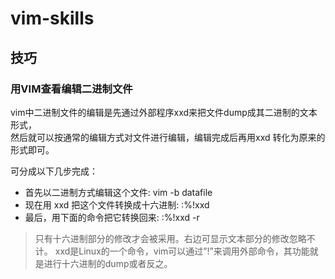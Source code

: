 vim-skills
==========


## 技巧

### 用VIM查看编辑二进制文件

vim中二进制文件的编辑是先通过外部程序xxd来把文件dump成其二进制的文本形式，  
然后就可以按通常的编辑方式对文件进行编辑，编辑完成后再用xxd 转化为原来的形式即可。

可分成以下几步完成：

  * 首先以二进制方式编辑这个文件: vim -b datafile  
  * 现在用 xxd 把这个文件转换成十六进制: :%!xxd  
  * 最后，用下面的命令把它转换回来: :%!xxd -r  

> 只有十六进制部分的修改才会被采用。右边可显示文本部分的修改忽略不计。
> xxd是Linux的一个命令，vim可以通过”!”来调用外部命令，其功能就是进行十六进制的dump或者反之。










